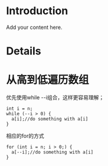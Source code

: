 # Introduction #

Add your content here.


# Details #

# 从高到低遍历数组 #

优先使用while --i组合，这样更容易理解；
```
int i = n;
while (--i > 0) {
  a[i];//do something with a[i]
}
```

相应的for的方式
```
for (int i = n; i > 0;) {
  a[--i];//do something with a[i]
}
```
